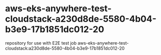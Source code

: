 # aws-eks-anywhere-test-cloudstack-a230d8de-5580-4b04-b3e9-17b1851dc012-20
repository for use with E2E test job aws-eks-anywhere-test-cloudstack:a230d8de-5580-4b04-b3e9-17b1851dc012-20
